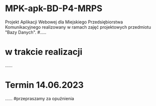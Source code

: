 # MPK-apk-BD-P4-MRPS
Projekt Aplikacji Webowej dla Miejskiego Przedsiębiorstwa Komunikacyjnego realizowany w ramach zajęć projektowych przedmiotu "Bazy Danych".
#.....
# w trakcie realizacji
......
# Termin 14.06.2023
......
#przepraszamy za opuźnienia 
